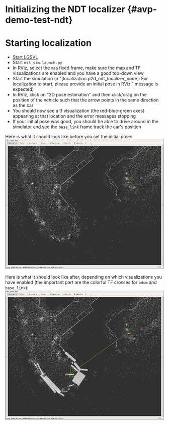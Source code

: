 Initializing the NDT localizer {#avp-demo-test-ndt}
==============================

# Starting localization

* [Start LGSVL](https://autowarefoundation.gitlab.io/autoware.auto/AutowareAuto/lgsvl.html)
* Start `ms3_sim.launch.py`
* In RViz, select the `map` fixed frame, make sure the map and TF visualizations are enabled and you have a good top-down view
* Start the simulation (a "[localization.p2d_ndt_localizer_node]: For localization to start, please provide an initial pose in RViz." message is expected)
* In RViz, click on "2D pose estimation" and then click/drag on the position of the vehicle such that the arrow points in the same direction as the car
* You should now see a tf visualization (the red-blue-green axes) appearing at that location and the error messages stopping
* If your initial pose was good, you should be able to drive around in the simulator and see the `base_link` frame track the car's position

Here is what it should look like before you set the initial pose:
![RViz before localization initialization](../images/avp_before_localization.png)

Here is what it should look like after, depending on which visualizations you have enabled (the important part are the colorful TF crosses for `odom` and `base_link`):
![RViz after localization initialization](../images/avp_after_localization.png)
